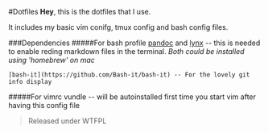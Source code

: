 #Dotfiles
**Hey**, this is the dotfiles that I use.

It includes my basic vim conifg, tmux config  and bash config files.

###Dependencies
#####For bash profile
    [pandoc](http://pandoc.org/index.html) and [lynx](http://lynx.browser.org/) -- this is needed to enable reding markdown files in the terminal. *Both could be installed using 'homebrew' on mac*
    
    [bash-it](https://github.com/Bash-it/bash-it) -- For the lovely git info display

#####For vimrc
    vundle -- will be autoinstalled first time you start vim after having this config file

>Released under WTFPL
